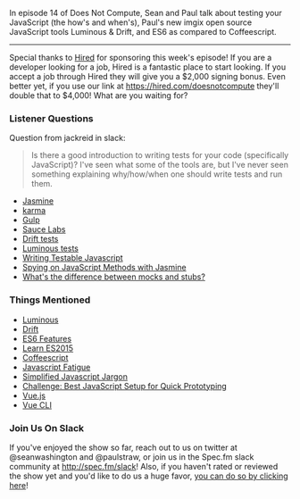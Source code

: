 In episode 14 of Does Not Compute, Sean and Paul talk about testing your JavaScript (the how's and when's), Paul's new imgix open source JavaScript tools Luminous & Drift, and ES6 as compared to Coffeescript.

---

Special thanks to [Hired](http://hired.com) for sponsoring this week's episode!  If you are a developer looking for a job, Hired is a fantastic place to start looking. If you accept a job through Hired they will give you a $2,000 signing bonus. Even better yet, if you use our link at https://hired.com/doesnotcompute they'll double that to $4,000! What are you waiting for?


### Listener Questions

Question from jackreid in slack:

> Is there a good introduction to writing tests for your code (specifically JavaScript)? I've seen what some of the tools are, but I've never seen something explaining why/how/when one should write tests and run them.

* [Jasmine](http://jasmine.github.io/)
* [karma](https://karma-runner.github.io/0.13/index.html)
* [Gulp](http://gulpjs.com/)
* [Sauce Labs](https://saucelabs.com/)
* [Drift tests](https://github.com/imgix/drift/tree/master/test)
* [Luminous tests](https://github.com/imgix/luminous/tree/master/test)
* [Writing Testable Javascript](http://alistapart.com/article/writing-testable-javascript)
* [Spying on JavaScript Methods with Jasmine](https://blog.codeship.com/jasmine-spyon/)
* [What's the difference between mocks and stubs?](http://stackoverflow.com/questions/3459287/whats-the-difference-between-a-mock-stub)


### Things Mentioned

* [Luminous](https://github.com/imgix/luminous)
* [Drift](https://github.com/imgix/drift)
* [ES6 Features](http://es6-features.org/)
* [Learn ES2015](https://babeljs.io/docs/learn-es2015/)
* [Coffeescript](http://coffeescript.org/)
* [Javascript Fatigue](https://medium.com/@ericclemmons/javascript-fatigue-48d4011b6fc4#.uh9pfhkqm)
* [Simplified Javascript Jargon](https://github.com/HugoGiraudel/SJSJ)
* [Challenge: Best JavaScript Setup for Quick Prototyping](http://blog.vjeux.com/2015/javascript/challenge-best-javascript-setup-for-quick-prototyping.html)
* [Vue.js](http://vuejs.org/)
* [Vue CLI](http://vuejs.org/2015/12/28/vue-cli/)


### Join Us On Slack

If you've enjoyed the show so far, reach out to us on twitter at @seanwashington and @paulstraw, or join us in the Spec.fm slack community at http://spec.fm/slack! Also, if you haven't rated or reviewed the show yet and you'd like to do us a huge favor, [you can do so by clicking here](https://itunes.apple.com/us/podcast/does-not-compute/id1048731980?mt=2)!
